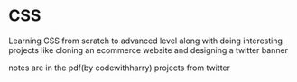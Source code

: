 # CSS
Learning CSS from scratch to advanced level along with doing interesting projects like cloning an ecommerce website and designing a twitter banner

notes are in the pdf(by codewithharry)
projects from twitter

